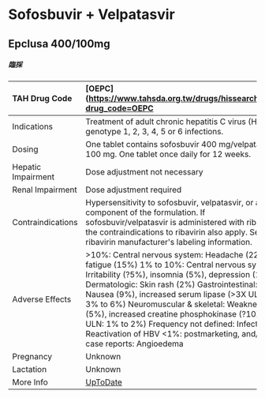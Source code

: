 # Sofosbuvir + Velpatasvir

## Epclusa 400/100mg

##### 臨採

| TAH Drug Code      | [OEPC](https://www.tahsda.org.tw/drugs/hissearch.php?drug_code=OEPC                                                                                                                                                                                                                                                                                                                                                                                               |
|:-------------------|:------------------------------------------------------------------------------------------------------------------------------------------------------------------------------------------------------------------------------------------------------------------------------------------------------------------------------------------------------------------------------------------------------------------------------------------------------------------|
| Indications        | Treatment of adult chronic hepatitis C virus (HCV) genotype 1, 2, 3, 4, 5 or 6 infections.                                                                                                                                                                                                                                                                                                                                                                        |
| Dosing             | One tablet contains sofosbuvir 400 mg/velpatasvir 100 mg. One tablet once daily for 12 weeks.                                                                                                                                                                                                                                                                                                                                                                     |
| Hepatic Impairment | Dose adjustment not necessary                                                                                                                                                                                                                                                                                                                                                                                                                                     |
| Renal Impairment   | Dose adjustment required                                                                                                                                                                                                                                                                                                                                                                                                                                          |
| Contraindications  | Hypersensitivity to sofosbuvir, velpatasvir, or any component of the formulation. If sofosbuvir/velpatasvir is administered with ribavirin, the contraindications to ribavirin also apply. See ribavirin manufacturer's labeling information.                                                                                                                                                                                                                     |
| Adverse Effects    | >10%: Central nervous system: Headache (22%), fatigue (15%) 1% to 10%: Central nervous system: Irritability (?5%), insomnia (5%), depression (1%) Dermatologic: Skin rash (2%) Gastrointestinal: Nausea (9%), increased serum lipase (>3X ULN: 3% to 6%) Neuromuscular & skeletal: Weakness (5%), increased creatine phosphokinase (?10X ULN: 1% to 2%) Frequency not defined: Infection: Reactivation of HBV <1%: postmarketing, and/or case reports: Angioedema |
| Pregnancy          | Unknown                                                                                                                                                                                                                                                                                                                                                                                                                                                           |
| Lactation          | Unknown                                                                                                                                                                                                                                                                                                                                                                                                                                                           |
| More Info          | [UpToDate](https://www.uptodate.com/contents/sofosbuvir-and-velpatasvir-drug-information)                                                                                                                                                                                                                                                                                                                                                                         |

